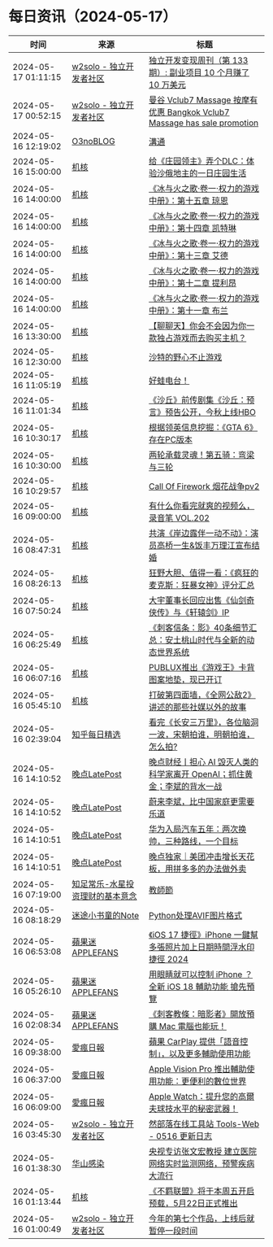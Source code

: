 ﻿# 每日资讯（2024-05-17）

|时间|来源|标题|
|---|---|---|
|2024-05-17 01:11:15|[w2solo - 独立开发者社区](https://w2solo.com/topics/feed)|[独立开发变现周刊（第 133 期）: 副业项目 10 个月赚了 10 万美元](https://w2solo.com/topics/4628)|
|2024-05-17 00:52:15|[w2solo - 独立开发者社区](https://w2solo.com/topics/feed)|[曼谷 Vclub7 Massage 按摩有优惠 Bangkok Vclub7 Massage has sale promotion ](https://w2solo.com/topics/4627)|
|2024-05-16 12:19:02|[O3noBLOG](https://feeds.feedburner.com/othree)|[溝通](https://blog.othree.net/log/2024/05/16/communication/)|
|2024-05-16 15:00:00|[机核](https://www.gcores.com/rss)|[给《庄园领主》弄个DLC：体验沙俄地主的一日庄园生活](https://www.gcores.com/radios/181618)|
|2024-05-16 14:00:00|[机核](https://www.gcores.com/rss)|[《冰与火之歌·卷一·权力的游戏 中册》：第十五章 琼恩](https://www.gcores.com/radios/181783)|
|2024-05-16 14:00:00|[机核](https://www.gcores.com/rss)|[《冰与火之歌·卷一·权力的游戏 中册》：第十四章 凯特琳](https://www.gcores.com/radios/181782)|
|2024-05-16 14:00:00|[机核](https://www.gcores.com/rss)|[《冰与火之歌·卷一·权力的游戏 中册》：第十三章 艾德](https://www.gcores.com/radios/181781)|
|2024-05-16 14:00:00|[机核](https://www.gcores.com/rss)|[《冰与火之歌·卷一·权力的游戏 中册》：第十二章 提利昂](https://www.gcores.com/radios/181780)|
|2024-05-16 14:00:00|[机核](https://www.gcores.com/rss)|[《冰与火之歌·卷一·权力的游戏 中册》：第十一章 布兰](https://www.gcores.com/radios/181779)|
|2024-05-16 13:30:00|[机核](https://www.gcores.com/rss)|[【聊聊天】你会不会因为你一款独占游戏而去购买主机？](https://www.gcores.com/articles/181986)|
|2024-05-16 12:30:00|[机核](https://www.gcores.com/rss)|[沙特的野心不止游戏](https://www.gcores.com/articles/181993)|
|2024-05-16 11:05:19|[机核](https://www.gcores.com/rss)|[好蛙电台！](https://www.gcores.com/videos/181988)|
|2024-05-16 11:01:34|[机核](https://www.gcores.com/rss)|[《沙丘》前传剧集《沙丘：预言》预告公开，今秋上线HBO](https://www.gcores.com/articles/181987)|
|2024-05-16 10:30:17|[机核](https://www.gcores.com/rss)|[根据领英信息挖掘：《GTA 6》存在PC版本](https://www.gcores.com/articles/181985)|
|2024-05-16 10:30:00|[机核](https://www.gcores.com/rss)|[两轮承载灵魂！第五骑：弯梁与三轮](https://www.gcores.com/videos/181691)|
|2024-05-16 10:29:57|[机核](https://www.gcores.com/rss)|[Call Of Firework 烟花战争pv2](https://www.gcores.com/videos/181982)|
|2024-05-16 09:00:00|[机核](https://www.gcores.com/rss)|[有什么你看完就爽的视频么，录音笔 VOL.202](https://www.gcores.com/radios/181979)|
|2024-05-16 08:47:31|[机核](https://www.gcores.com/rss)|[共演《岸边露伴一动不动》：演员高桥一生&饭丰万理江宣布结婚](https://www.gcores.com/articles/181980)|
|2024-05-16 08:26:13|[机核](https://www.gcores.com/rss)|[狂野大胆、值得一看：《疯狂的麦克斯：狂暴女神》评分汇总](https://www.gcores.com/articles/181978)|
|2024-05-16 07:50:24|[机核](https://www.gcores.com/rss)|[大宇董事长回应出售《仙剑奇侠传》与《轩辕剑》IP](https://www.gcores.com/articles/181975)|
|2024-05-16 06:25:49|[机核](https://www.gcores.com/rss)|[《刺客信条：影》40条细节汇总：安土桃山时代与全新的动态世界系统](https://www.gcores.com/articles/181967)|
|2024-05-16 06:07:16|[机核](https://www.gcores.com/rss)|[PUBLUX推出《游戏王》卡背图案地垫，现已开订](https://www.gcores.com/articles/181969)|
|2024-05-16 05:45:10|[机核](https://www.gcores.com/rss)|[打破第四面墙，《全网公敌2》讲述的那些社媒以外的故事](https://www.gcores.com/articles/181968)|
|2024-05-16 02:39:04|[知乎每日精选](https://www.zhihu.com/rss)|[看完《长安三万里》，各位脑洞一波，宋朝拍谁，明朝拍谁，怎么拍?](http://www.zhihu.com/question/613500879/answer/3141290416?utm_campaign=rss&utm_medium=rss&utm_source=rss&utm_content=title)|
|2024-05-16 14:10:52|[晚点LatePost](https://feedpress.me/wx-postlate)|[​晚点财经丨担心 AI 毁灭人类的科学家离开 OpenAI；抓住黄金；李斌的背水一战](http://mp.weixin.qq.com/s?__biz=MzU3Mjk1OTQ0Ng%3D%3D&mid=2247516158&idx=4&sn=eafb22fda5894aa5cfe65d471ab16e35)|
|2024-05-16 14:10:52|[晚点LatePost](https://feedpress.me/wx-postlate)|[蔚来李斌，比中国家庭更需要乐道](http://mp.weixin.qq.com/s?__biz=MzU3Mjk1OTQ0Ng%3D%3D&mid=2247516158&idx=3&sn=6c9435900a3319c1367abdb769929ec8)|
|2024-05-16 14:10:51|[晚点LatePost](https://feedpress.me/wx-postlate)|[华为入局汽车五年：两次换帅，三种路线，一个目标](http://mp.weixin.qq.com/s?__biz=MzU3Mjk1OTQ0Ng%3D%3D&mid=2247516158&idx=2&sn=c7e8b84df4db08d9587450752cd0e134)|
|2024-05-16 14:10:51|[晚点LatePost](https://feedpress.me/wx-postlate)|[晚点独家｜美团冲击增长天花板，用拼多多的办法做外卖](http://mp.weixin.qq.com/s?__biz=MzU3Mjk1OTQ0Ng%3D%3D&mid=2247516158&idx=1&sn=04a2153da563d4158ec5ea9ff96233b6)|
|2024-05-16 07:19:00|[知足常乐-水星投资理财的基本意念](http://mercurychong.blogspot.com/feeds/posts/default)|[教師節](http://mercurychong.blogspot.com/2024/05/blog-post_16.html)|
|2024-05-16 08:18:29|[迷途小书童的Note](https://xugaoxiang.com/feed)|[Python处理AVIF图片格式](https://xugaoxiang.com/2024/05/16/python-avif/)|
|2024-05-16 06:53:08|[蘋果迷 APPLEFANS](https://applefans.today/feed/)|[《iOS 17 捷徑》iPhone 一鍵幫多張照片加上日期時間浮水印捷徑 2024](https://applefans.today/ios-shortcuts-iphone-photo-time-stamp-2024/)|
|2024-05-16 05:26:10|[蘋果迷 APPLEFANS](https://applefans.today/feed/)|[用眼睛就可以控制 iPhone ？全新 iOS 18 輔助功能 搶先預覽](https://applefans.today/2024-05-ios-18-accessibility-features/)|
|2024-05-16 02:08:34|[蘋果迷 APPLEFANS](https://applefans.today/feed/)|[《刺客教條：暗影者》開放預購 Mac 電腦也能玩！](https://applefans.today/2024-05-assassins-creed-shadows-mac-november/)|
|2024-05-16 09:38:00|[愛瘋日報](http://www.iphonetaiwan.org/feeds/posts/default)|[蘋果 CarPlay 提供「語音控制」，以及更多輔助使用功能](https://www.iphonetaiwan.org/2024/05/apple-carplay-new-features.html)|
|2024-05-16 06:37:00|[愛瘋日報](http://www.iphonetaiwan.org/feeds/posts/default)|[Apple Vision Pro 推出輔助使用功能：更便利的數位世界](https://www.iphonetaiwan.org/2024/05/apple-visionos-assistive.html)|
|2024-05-16 06:09:00|[愛瘋日報](http://www.iphonetaiwan.org/feeds/posts/default)|[Apple Watch：提升您的高爾夫球技水平的秘密武器！](https://www.iphonetaiwan.org/2024/05/apple-watch-golf-companion.html)|
|2024-05-16 03:45:30|[w2solo - 独立开发者社区](https://w2solo.com/topics/feed)|[然部落在线工具站 Tools-Web - 0516 更新日志](https://w2solo.com/topics/4623)|
|2024-05-16 01:38:30|[华山感染](https://feedpress.me/wx-hsinfect)|[央视专访张文宏教授 建立医院网络实时监测网络，预警疾病大流行](http://mp.weixin.qq.com/s?__biz=Mzk0ODIzMjMxNQ%3D%3D&mid=2247502970&idx=1&sn=3843a575064c1a9f38fa10fba1a6941c)|
|2024-05-16 01:13:44|[机核](https://www.gcores.com/rss)|[《不羁联盟》将于本周五开启预载，5月22日正式推出](https://www.gcores.com/articles/181945)|
|2024-05-16 01:00:49|[w2solo - 独立开发者社区](https://w2solo.com/topics/feed)|[今年的第七个作品，上线后就暂停一段时间](https://w2solo.com/topics/4622)|
